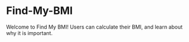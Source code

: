 # Find-My-BMI
Welcome to Find My BMI! Users can calculate their BMI, and learn about why it is important. 
